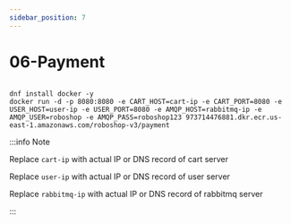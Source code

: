 ```yaml
---
sidebar_position: 7
---
```


# 06-Payment


```shell 

dnf install docker -y
docker run -d -p 8080:8080 -e CART_HOST=cart-ip -e CART_PORT=8080 -e USER_HOST=user-ip -e USER_PORT=8080 -e AMQP_HOST=rabbitmq-ip -e AMQP_USER=roboshop -e AMQP_PASS=roboshop123 973714476881.dkr.ecr.us-east-1.amazonaws.com/roboshop-v3/payment

```


:::info Note

Replace `cart-ip` with actual IP or DNS record of cart server

Replace `user-ip` with actual IP or DNS record of user server

Replace `rabbitmq-ip` with actual IP or DNS record of rabbitmq server

:::

